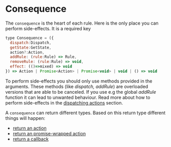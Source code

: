 # Consequence

The `consequence` is the heart of each rule. Here is the only place you can perform side-effects. It is a required key

```javascript
type Consequence = ({
  dispatch:Dispatch,
  getState:GetState, 
  action?:Action, 
  addRule: (rule:Rule) => Rule,
  removeRule: (rule:Rule) => void, 
  effect: (()=>mixed) => void
}) => Action | Promise<Action> | Promise<void> | void | () => void
```

To perform side-effects you should only use methods provided in the arguments. These methods (like *dispatch, addRule*) are overloaded versions that are able to be canceled. If you use e.g the global *addRule* function it can lead to unwanted behaviour. Read more about how to perform side-effects in the [dispatching actions](../basicConcepts/dispatching_actions.md) section.

A `consequence` can return different types. Based on this return type different things will happen:

- [return an action](./consequence_action_return.md)
- [return an promise-wrapped action](./consequence_promise_return.md)
- [return a callback](./consequence_fn_return.md)